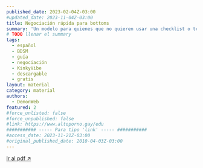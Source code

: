 ```yaml
---
published_date: 2023-02-04Z-03:00
#updated_date: 2023-11-04Z-03:00
title: Negociación rápida para bottoms
summary: 'Un modelo para quienes que no quieren usar una checklist o tener una negociación larga, y quieren un modelo pre-hecho para establecer gustos, necesidades, intenciones, preferencias, límites, entre otros.'
# TODO llenar el summary
tags:
  - español
  - BDSM
  - guía
  - negociación
  - KinkyVibe
  - descargable
  - gratis
layout: material
category: material
authors:
  - DemonWeb
featured: 2
#force_unlisted: false
#force_unpublished: false
#link: https://www.altoporno.gay/edu
########### ----- Para tipo 'link' ----- ###########
#access_date: 2023-11-21Z-03:00
#original_published_date: 2010-04-03Z-03:00
---
```


<script>
    import guia from '$lib/posts/media/negociacion-para-bottoms/1.pdf'
</script>

<object aria-label="Guía de negociación para bottoms" data={guia} type="application/pdf" width="50rem" height="1000px">
<a href={guia} class="cta">Ir al pdf ↗️</a>
</object>
